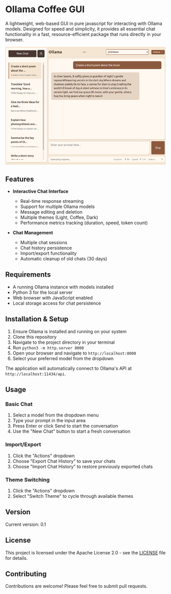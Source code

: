 # Ollama Coffee GUI

A lightweight, web-based GUI in pure javascript for interacting with Ollama models. Designed for speed and simplicity, it provides all essential chat functionality in a fast, resource-efficient package that runs directly in your browser.

![Ollama Coffee GUI Preview](preview.png)

## Features

- **Interactive Chat Interface**
  - Real-time response streaming
  - Support for multiple Ollama models
  - Message editing and deletion
  - Multiple themes (Light, Coffee, Dark)
  - Performance metrics tracking (duration, speed, token count)

- **Chat Management**
  - Multiple chat sessions
  - Chat history persistence
  - Import/export functionality
  - Automatic cleanup of old chats (30 days)

## Requirements

- A running Ollama instance with models installed
- Python 3 for the local server
- Web browser with JavaScript enabled
- Local storage access for chat persistence

## Installation & Setup

1. Ensure Ollama is installed and running on your system
2. Clone this repository
3. Navigate to the project directory in your terminal
4. Run `python3 -m http.server 8000`
5. Open your browser and navigate to `http://localhost:8000`
6. Select your preferred model from the dropdown

The application will automatically connect to Ollama's API at `http://localhost:11434/api`.

## Usage

### Basic Chat
1. Select a model from the dropdown menu
2. Type your prompt in the input area
3. Press Enter or click Send to start the conversation
4. Use the "New Chat" button to start a fresh conversation

### Import/Export
1. Click the "Actions" dropdown
2. Choose "Export Chat History" to save your chats
3. Choose "Import Chat History" to restore previously exported chats

### Theme Switching
1. Click the "Actions" dropdown
2. Select "Switch Theme" to cycle through available themes

## Version

Current version: 0.1

## License

This project is licensed under the Apache License 2.0 - see the [LICENSE](LICENSE) file for details.

## Contributing

Contributions are welcome! Please feel free to submit pull requests.
